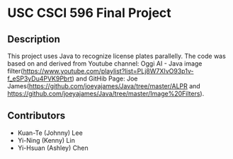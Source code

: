 # USC CSCI 596 Final Project

## Description

This project uses Java to recognize license plates parallelly. The code was based on and derived from Youtube channel: Oggi AI - Java image filter(https://www.youtube.com/playlist?list=PLj8W7XIvO93p1v-f_eSP3yDu4PVK9Pbrt) and GitHib Page: Joe James(https://github.com/joeyajames/Java/tree/master/ALPR and https://github.com/joeyajames/Java/tree/master/Image%20Filters).

## Contributors

- Kuan-Te (Johnny) Lee
- Yi-Ning (Kenny) Lin
- Yi-Hsuan (Ashley) Chen

